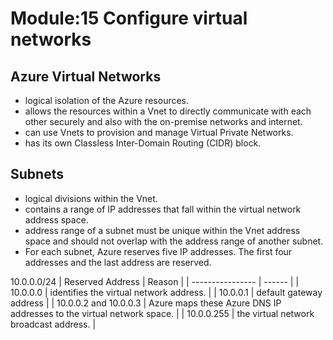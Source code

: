 # Module:15 Configure virtual networks

## Azure Virtual Networks

- logical isolation of the Azure resources.
- allows the resources within a Vnet to directly communicate with each other securely and also with the on-premise networks and internet.
- can use Vnets to provision and manage Virtual Private Networks.
- has its own Classless Inter-Domain Routing (CIDR) block.

## Subnets

- logical divisions within the Vnet.
- contains a range of IP addresses that fall within the virtual network address space.
- address range of a subnet must be unique within the Vnet address space and should not overlap with the address range of another subnet.
- For each subnet, Azure reserves five IP addresses. The first four addresses and the last address are reserved.

10.0.0.0/24
| Reserved Address | Reason |
| ---------------- | ------ |
| 10.0.0.0 | identifies the virtual network address. |
| 10.0.0.1 | default gateway address |
| 10.0.0.2 and 10.0.0.3 | Azure maps these Azure DNS IP addresses to the virtual network space. |
| 10.0.0.255 |  the virtual network broadcast address. |
